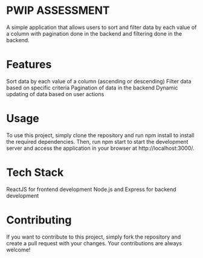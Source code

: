 # PWIP ASSESSMENT

A simple application that allows users to sort and filter data by each value of a column with pagination done in the backend and filtering done in the backend.

# Features

Sort data by each value of a column (ascending or descending)
Filter data based on specific criteria
Pagination of data in the backend
Dynamic updating of data based on user actions

# Usage
To use this project, simply clone the repository and run npm install to install the required dependencies. Then, run npm start to start the development server and access the application in your browser at http://localhost:3000/.

# Tech Stack
ReactJS for frontend development
Node.js and Express for backend development

# Contributing
If you want to contribute to this project, simply fork the repository and create a pull request with your changes. Your contributions are always welcome!
